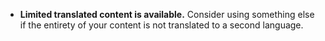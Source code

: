 - **Limited translated content is available.** Consider using something else if the entirety of your content is not translated to a second language.

